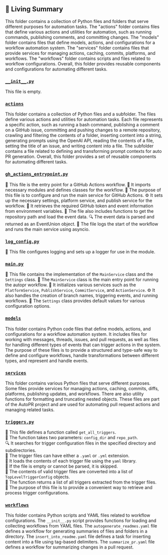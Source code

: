 

<!-- Living README Summary -->
## 🌳 Living Summary

This folder contains a collection of Python files and folders that serve different purposes for automation tasks. The "actions" folder contains files that define various actions and utilities for automation, such as running commands, publishing comments, and committing changes. The "models" folder contains files that define models, actions, and configurations for a workflow automation system. The "services" folder contains files that provide services for managing actions, caching, commits, platforms, and workflows. The "workflows" folder contains scripts and files related to workflow configurations. Overall, this folder provides reusable components and configurations for automating different tasks.


### [`__init__.py`](https://github.com/raphael-francis/AutoPR-internal/tree/main/./autopr/__init__.py/)

This file is empty.


### [`actions`](https://github.com/raphael-francis/AutoPR-internal/tree/main/./autopr/actions/)

This folder contains a collection of Python files and a subfolder. The files define various actions and utilities for automation tasks. Each file represents a specific action, such as running a bash command, publishing a comment on a GitHub issue, committing and pushing changes to a remote repository, crawling and filtering the contents of a folder, inserting content into a string, generating prompts using the OpenAI API, reading the contents of a file, setting the title of an issue, and writing content into a file. The subfolder contains a file related to defining and transforming prompt contexts for auto PR generation. Overall, this folder provides a set of reusable components for automating different tasks.


### [`gh_actions_entrypoint.py`](https://github.com/raphael-francis/AutoPR-internal/tree/main/./autopr/gh_actions_entrypoint.py/)

📝 This file is the entry point for a GitHub Actions workflow.
🔧 It imports necessary modules and defines classes for the workflow.
🚀 The purpose of this file is to configure and run the main service for GitHub Actions.
⚙️ It sets up the necessary settings, platform service, and publish service for the workflow.
🔑 It retrieves the required GitHub token and event information from environment variables.
📂 The file also includes functions to get the repository path and load the event data.
🔍 The event data is parsed and returned as an EventUnion object.
📝 The file logs the start of the workflow and runs the main service using asyncio.



### [`log_config.py`](https://github.com/raphael-francis/AutoPR-internal/tree/main/./autopr/log_config.py/)

📝 This file configures logging and sets up a logger for use in the module.


### [`main.py`](https://github.com/raphael-francis/AutoPR-internal/tree/main/./autopr/main.py/)

📝 This file contains the implementation of the `MainService` class and the `Settings` class. 
🔧 The `MainService` class is the main entry point for running the autopr workflow. 
🔀 It initializes various services such as the `PlatformService`, `PublishService`, `CommitService`, and `ActionService`. 
⚙️ It also handles the creation of branch names, triggering events, and running workflows. 
🔧 The `Settings` class provides default values for various configuration options.


### [`models`](https://github.com/raphael-francis/AutoPR-internal/tree/main/./autopr/models/)

This folder contains Python code files that define models, actions, and configurations for a workflow automation system. It includes files for working with messages, threads, issues, and pull requests, as well as files for handling different types of events that can trigger actions in the system. The purpose of these files is to provide a structured and type-safe way to define and configure workflows, handle transformations between different types, and represent and handle events.


### [`services`](https://github.com/raphael-francis/AutoPR-internal/tree/main/./autopr/services/)

This folder contains various Python files that serve different purposes. Some files provide services for managing actions, caching, commits, diffs, platforms, publishing updates, and workflows. There are also utility functions for formatting and truncating nested objects. These files are part of the AutoPR project and are used for automating pull request actions and managing related tasks.


### [`triggers.py`](https://github.com/raphael-francis/AutoPR-internal/tree/main/./autopr/triggers.py/)

📄 This file defines a function called `get_all_triggers`.  
📁 The function takes two parameters: `config_dir` and `repo_path`.  
🔍 It searches for trigger configuration files in the specified directory and subdirectories.  
🔧 The trigger files can have either a `.yaml` or `.yml` extension.  
🔐 It loads the contents of each trigger file using the `yaml` library.  
🔁 If the file is empty or cannot be parsed, it is skipped.  
📝 The contents of valid trigger files are converted into a list of `TopLevelTriggerConfig` objects.  
🔀 The function returns a list of all triggers extracted from the trigger files.  
📌 The purpose of this file is to provide a convenient way to retrieve and process trigger configurations.


### [`workflows`](https://github.com/raphael-francis/AutoPR-internal/tree/main/./autopr/workflows/)

This folder contains Python scripts and YAML files related to workflow configurations. The `__init__.py` script provides functions for loading and collecting workflows from YAML files. The `autogenerate_readmes.yaml` file defines a workflow for generating summaries of files and folders in a directory. The `insert_into_readme.yaml` file defines a task for inserting content into a file using tag-based delimiters. The `summarize_pr.yaml` file defines a workflow for summarizing changes in a pull request.

<!-- Living README Summary -->